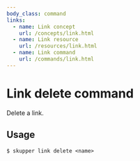 ```yaml
---
body_class: command
links:
  - name: Link concept
    url: /concepts/link.html
  - name: Link resource
    url: /resources/link.html
  - name: Link command
    url: /commands/link.html
---
```


# Link delete command

<section>

Delete a link.

</section>

<section>

## Usage

~~~ shell
$ skupper link delete <name>
~~~

</section>
